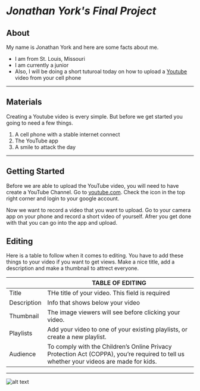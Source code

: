 # *Jonathan York's Final Project*
## About
My name is Jonathan York and here are some facts about me. 
- I am from St. Louis, Missouri 
- I am currently a junior 
- Also, I will be doing a short tuturoal today on how to upload a [Youtube](http://www.youtube.com) video from your cell phone
___

## Materials

Creating a Youtube video is every simple.  But before we get started you going to need a few things. 

1. A cell phone with a stable internet connect
2. The YouTube app
3. A smile to attack the day

___
## Getting Started

Before we are able to upload the YouTube video, you will need to have create a YouTube Channel. Go to [youtube.com](http://youtube.com). Check the icon in the top right corner and login to your google account.

Now we want to record a video that you want to upload.  Go to your camera app on your phone and record a short video of yourself.  Afrer you get done with that you can go into the app and upload.

## Editing 

Here is a table to follow when it comes to editing.  You have to add these things to your video if you want to get views.  Make a nice title, add a description and make a thumbnail to attrect everyone.

|  | TABLE OF EDITING          |
| --- | --- |
| Title | THe title of your video. This field is required |
| Description | Info that shows below your video |
| Thumbnail| The image viewers will see before clicking your video. |
| Playlists | Add your video to one of your existing playlists, or create a new playlist. |
| Audience | To comply with the Children’s Online Privacy Protection Act (COPPA), you’re required to tell us whether your videos are made for kids. |




___

![alt text](https://www.google.com/search?q=youtube+logo&rlz=1C5CHFA_enUS926US926&sxsrf=ALeKk02DQao-7HbBqITqJRknpzyBjkriyg:1607746266017&tbm=isch&source=iu&ictx=1&fir=mJe9Z8aqJSzHdM%252CjLf4Mwq9IGBfWM%252C_&vet=1&usg=AI4_-kT5hpRp-8Pkb7LNH8CXiKNQBDXKcA&sa=X&ved=2ahUKEwi6qczIycftAhVICc0KHeK1AHwQ9QF6BAgMEAE&biw=834&bih=882&dpr=2#imgrc=mJe9Z8aqJSzHdM/200/200)



